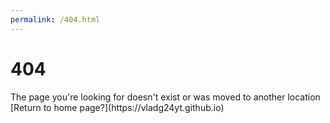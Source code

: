 ```yaml
---
permalink: /404.html
---
```


# 404
<div text-align="center">The page you're looking for doesn't exist or was moved to another location</d>
[Return to home page?](https://vladg24yt.github.io)
